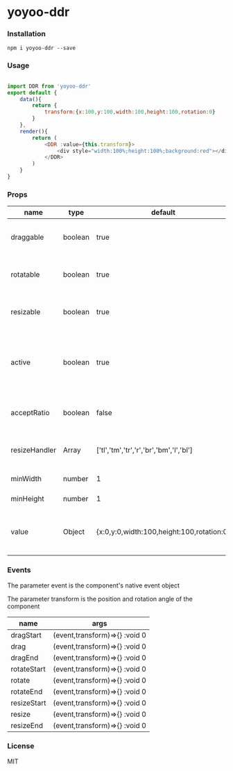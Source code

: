 # yoyoo-ddr


### Installation
```
npm i yoyoo-ddr --save
```


### Usage
```javascript

import DDR from 'yoyoo-ddr'
export default {
    data(){
        return {
            transform:{x:100,y:100,width:100,height:100,rotation:0}
        }
    },
    render(){
        return (
            <DDR :value={this.transform}>
                <div style="width:100%;height:100%;background:red"></div>
            </DDR>
        )
    }
}

```

### Props

name | type | default | desc
---- | ---   | --- | ---
draggable | boolean | true | Whether the component can be dragged |
rotatable | boolean | true | Whether the component can be rotated |
resizable | boolean | true | Whether the component can be resized |
active | boolean | true | Whether the component is selected, it can only be operated after it is selected|
acceptRatio | boolean | false  | Whether to limit the ratio when resizing
resizeHandler | Array | ['tl','tm','tr','r','br','bm','l','bl']|Set the direction that can be resized
minWidth | number | 1 | Minimum width
minHeight | number | 1| Minimum height
value | Object | {x:0,y:0,width:100,height:100,rotation:0} | Controls the position, size, and rotation of components

### Events
The parameter event is the component's native event object

The parameter transform is the position and rotation angle of the component

name | args
---|---
dragStart | (event,transform)=>{} :void 0
drag | (event,transform)=>{} :void 0
dragEnd | (event,transform)=>{} :void 0
rotateStart | (event,transform)=>{} :void 0
rotate | (event,transform)=>{} :void 0
rotateEnd | (event,transform)=>{} :void 0
resizeStart | (event,transform)=>{} :void 0
resize | (event,transform)=>{} :void 0
resizeEnd | (event,transform)=>{} :void 0










### License
MIT

